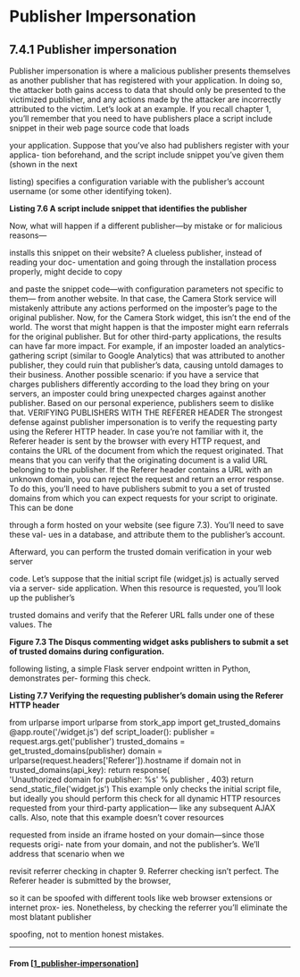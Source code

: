 # Publisher Impersonation

## **7.4.1 Publisher impersonation**

Publisher impersonation is where a malicious publisher presents themselves as another
publisher that has registered with your application. In doing so, the attacker both
gains access to data that should only be presented to the victimized publisher, and any
actions made by the attacker are incorrectly attributed to the victim.
Let’s look at an example. If you recall chapter 1, you’ll remember that you need to
have publishers place a script include snippet in their web page source code that loads

your application. Suppose that you’ve also had publishers register with your applica-
tion beforehand, and the script include snippet you’ve given them (shown in the next

listing) specifies a configuration variable with the publisher’s account username (or
some other identifying token).

**Listing 7.6 A script include snippet that identifies the publisher**

<script>
(function() {
var script = document.createElement('script');
script.async = true;
script.src = 'http://camerastork.com/widget.js?' +
'publisher=somepublisher&product_id=1337';
var entry = document.getElementsByTagName('script')[0];
entry.parentNode.insertBefore(script, entry);
})();
</script>

Now, what will happen if a different publisher—by mistake or for malicious reasons—

installs this snippet on their website? A clueless publisher, instead of reading your doc-
umentation and going through the installation process properly, might decide to copy

and paste the snippet code—with configuration parameters not specific to them—
from another website. In that case, the Camera Stork service will mistakenly attribute
any actions performed on the imposter’s page to the original publisher.
Now, for the Camera Stork widget, this isn’t the end of the world. The worst that
might happen is that the imposter might earn referrals for the original publisher. But
for other third-party applications, the results can have far more impact. For example,
if an imposter loaded an analytics-gathering script (similar to Google Analytics) that
was attributed to another publisher, they could ruin that publisher’s data, causing
untold damages to their business. Another possible scenario: if you have a service that
charges publishers differently according to the load they bring on your servers, an
imposter could bring unexpected charges against another publisher. Based on our
personal experience, publishers seem to dislike that.
VERIFYING PUBLISHERS WITH THE REFERER HEADER
The strongest defense against publisher impersonation is to verify the requesting
party using the Referer HTTP header. In case you’re not familiar with it, the Referer
header is sent by the browser with every HTTP request, and contains the URL of the
document from which the request originated. That means that you can verify that the
originating document is a valid URL belonging to the publisher. If the Referer header
contains a URL with an unknown domain, you can reject the request and return an
error response.
To do this, you’ll need to have publishers submit to you a set of trusted domains
from which you can expect requests for your script to originate. This can be done

through a form hosted on your website (see figure 7.3). You’ll need to save these val-
ues in a database, and attribute them to the publisher’s account.

Afterward, you can perform the trusted domain verification in your web server

code. Let’s suppose that the initial script file (widget.js) is actually served via a server-
side application. When this resource is requested, you’ll look up the publisher’s

trusted domains and verify that the Referer URL falls under one of these values. The

**Figure 7.3 The Disqus commenting widget asks publishers to submit a set of trusted domains during configuration.**

following listing, a simple Flask server endpoint written in Python, demonstrates per-
forming this check.

**Listing 7.7 Verifying the requesting publisher’s domain using the Referer HTTP header**

from urlparse import urlparse
from stork_app import get_trusted_domains
@app.route('/widget.js')
def script_loader():
publisher = request.args.get('publisher')
trusted_domains = get_trusted_domains(publisher)
domain = urlparse(request.headers['Referer']).hostname
if domain not in trusted_domains(api_key):
return response(\
'Unauthorized domain for publisher: %s' % publisher
, 403)
return send_static_file('widget.js')
This example only checks the initial script file, but ideally you should perform this
check for all dynamic HTTP resources requested from your third-party application—
like any subsequent AJAX calls. Also, note that this example doesn’t cover resources

requested from inside an iframe hosted on your domain—since those requests origi-
nate from your domain, and not the publisher’s. We’ll address that scenario when we

revisit referrer checking in chapter 9.
Referrer checking isn’t perfect. The Referer header is submitted by the browser,

so it can be spoofed with different tools like web browser extensions or internet prox-
ies. Nonetheless, by checking the referrer you’ll eliminate the most blatant publisher

spoofing, not to mention honest mistakes.

---

#### From [[1_publisher-impersonation]]

[//begin]: # "Autogenerated link references for markdown compatibility"
[1_publisher-impersonation]: 1_publisher-impersonation "Publisher Impersonation"
[//end]: # "Autogenerated link references"
